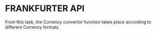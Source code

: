 # FRANKFURTER API
From this task, the Currency convertor function takes place according to different Currency formats.
